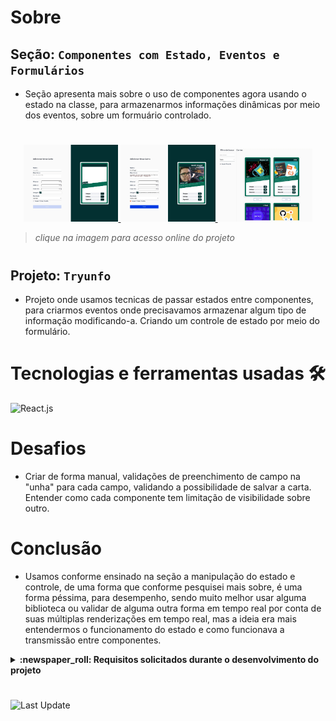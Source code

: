 # Sobre

## Seção: `Componentes com Estado, Eventos e Formulários`
- Seção apresenta mais sobre o uso de componentes agora usando o estado na classe, para armazenarmos informações dinâmicas por meio dos eventos, sobre um formuário controlado.
#
<div align="center">
  <a href="https://davidrogger.github.io/trybe-project-tryunfo">
    <img width="30%" src="./imgs/project_tryunfo_top.webp">
    <img width="30%" src="./imgs/project_tryunfo_mid.webp">
    <img width="30%" src="./imgs/project_tryunfo_bottom.webp">
  </a>
</div>

>*clique na imagem para acesso online do projeto*
#
## Projeto: `Tryunfo`
- Projeto onde usamos tecnicas de passar estados entre componentes, para criarmos eventos onde precisavamos armazenar algum tipo de informação modificando-a. Criando um controle de estado por meio do formulário.

# Tecnologias e ferramentas usadas 🛠

![React.js](https://img.shields.io/badge/-React.js-61DAFB?style=flat-square&logo=react&logoColor=ffffff)


# Desafios

- Criar de forma manual, validações de preenchimento de campo na "unha" para cada campo, validando a possibilidade de salvar a carta. Entender como cada componente tem limitação de visibilidade sobre outro.

# Conclusão

- Usamos conforme ensinado na seção a manipulação do estado e controle, de uma forma que conforme pesquisei mais sobre, é uma forma péssima, para desempenho, sendo muito melhor usar alguma biblioteca ou validar de alguma outra forma em tempo real por conta de suas múltiplas renderizações em tempo real, mas a ideia era mais entendermos o funcionamento do estado e como funcionava a transmissão entre componentes.

</details>

<details>
  <summary>
    <strong>
      :newspaper_roll: Requisitos solicitados durante o desenvolvimento do projeto
    </strong>
  </summary>

 
### Requisitos
*Nome* | *Avaliação*
--- | :---:
1 - Crie o formulário que será usado para adicionar cartas ao baralho | :heavy_check_mark:
2 - Adicione as props necessárias ao componente de formulário | :heavy_check_mark:
3 - Crie e renderize o componente Card com as props necessárias | :heavy_check_mark:
4 - Crie o preview da carta que está sendo criada pelo formulário | :heavy_check_mark:
5 - Faça a validação do botão de Salvar no formulário | :heavy_check_mark:
6 - Crie a função do botão salvar | :heavy_check_mark:
7 - Crie a validação do Super Trunfo | :heavy_check_mark:
8 - Exiba a lista de cartas que estão salvas no estado | :heavy_check_mark:
9 - Crie um botão para remover uma carta do baralho | :heavy_check_mark:
10 - Crie o filtro pelo nome da carta | :heavy_check_mark:
11 - Crie o filtro por raridade da carta | :heavy_check_mark:
12 - Crie o filtro de Super Trunfo | :heavy_check_mark:



</details>

#

![Last Update](https://badgen.net/github/last-commit/davidrogger/trybe-project-tryunfo/main)
